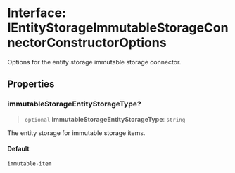 # Interface: IEntityStorageImmutableStorageConnectorConstructorOptions

Options for the entity storage immutable storage connector.

## Properties

### immutableStorageEntityStorageType?

> `optional` **immutableStorageEntityStorageType**: `string`

The entity storage for immutable storage items.

#### Default

```ts
immutable-item
```
